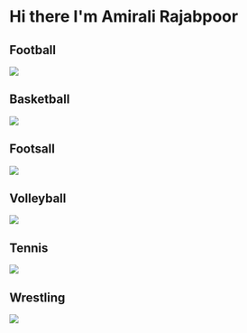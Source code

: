 # Hi there I'm Amirali Rajabpoor

## Football

<img src = "https://cdn.britannica.com/51/190751-050-147B93F7/soccer-ball-goal.jpg"> 

## Basketball

<img src = "https://static01.nyt.com/images/2022/09/02/sports/02nba-lebron-1/merlin_203874528_da0d084d-e216-41b4-b8e5-d1f681a8f2e2-mobileMasterAt3x.jpg?quality=75&auto=webp&disable=upscale&width=1200">

## Footsall 

<img src="https://jamejamonline.ir/Media/Image/1395/04/26/636042793586991440.jpg"> 

## Volleyball

<img src=
"https://static.promediateknologi.id/crop/0x0:0x0/750x500/webp/photo/2022/12/16/763187469.jpg"> 

## Tennis 

<img src=
"https://cdn.britannica.com/57/183257-050-0BA11B4B/Roger-Federer-2012.jpg"> 

## Wrestling 

<img src="https://media.tehrantimes.com/d/t/2021/10/04/4/3911659.jpg"> 
